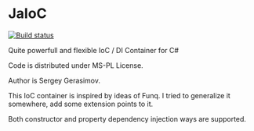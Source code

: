 JaIoC
=====

[![Build status](https://ci.appveyor.com/api/projects/status/k86mls2wu3ael0tc?svg=true)](https://ci.appveyor.com/project/gerich-home/jaioc)

Quite powerfull and flexible IoC / DI Container for C#

Code is distributed under MS-PL License.

Author is Sergey Gerasimov.


This IoC container is inspired by ideas of Funq.
I tried to generalize it somewhere, add some extension points to it.

Both constructor and property dependency injection ways are supported.
